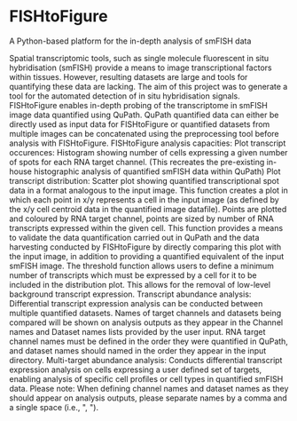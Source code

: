 # FISHtoFigure
A Python-based platform for the in-depth analysis of smFISH data

Spatial transcriptomic tools, such as single molecule fluorescent in situ hybridisation (smFISH) provide a means to image transcriptional factors within tissues. However, resulting datasets are large and tools for quantifying these data are lacking. The aim of this project was to generate a tool for the automated detection of in situ hybridisation signals. FISHtoFigure enables in-depth probing of the transcriptome in smFISH image data quantified using QuPath. QuPath quantified data can either be directly used as input data for FISHtoFigure or quantified datasets from multiple images can be concatenated using the preprocessing tool before analysis with FISHtoFigure.  FISHtoFigure analysis capacities: Plot transcript occurences: Histogram showing number of cells expressing a given number of spots for each RNA target channel. (This recreates the pre-existing in-house histographic analysis of quantified smFISH data within QuPath) Plot transcript distribution: Scatter plot showing quantified transcriptional spot data in a format analogous to the input image. This function creates a plot in which each point in x/y represents a cell in the input image (as defined by the x/y cell centroid data in the quantified image datafile). Points are plotted and coloured by RNA target channel, points are sized by number of RNA transcripts expressed within the given cell. This function provides a means to validate the data quantification carried out in QuPath and the data harvesting conducted by FISHtoFigure by directly comparing this plot with the input image, in addition to providing a quantified equivalent of the input smFISH image. The threshold function allows users to define a minimum number of transcripts which must be expressed by a cell for it to be included in the distribution plot. This allows for the removal of low-level background transcript expression. Transcript abundance analysis: Differential transcript expression analysis can be conducted between multiple quantified datasets. Names of target channels and datasets being compared will be shown on analysis outputs as they appear in the Channel names and Dataset names lists provided by the user input. RNA target channel names must be defined in the order they were quantified in QuPath, and dataset names should named in the order they appear in the input directory. Multi-target abundance analysis: Conducts differential transcript expression analysis on cells expressing a user defined set of targets, enabling analysis of specific cell profiles or cell types in quantified smFISH data.  Please note: When defining channel names and dataset names as they should appear on analysis outputs, please separate names by a comma and a single space (i.e., ", ").
